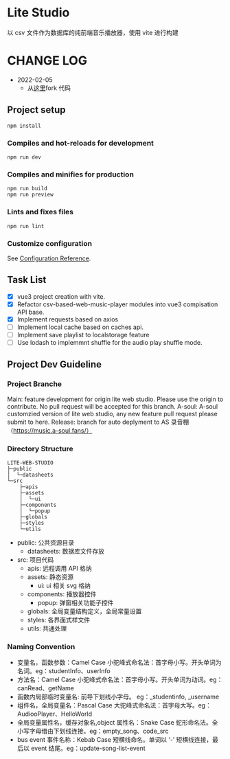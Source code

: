 # Lite Studio

以 csv 文件作为数据库的纯前端音乐播放器，使用 vite 进行构建

# CHANGE LOG

- 2022-02-05
  - 从[这里](https://github.com/K-bai/csv-based-web-music-player)fork 代码

## Project setup

```
npm install
```

### Compiles and hot-reloads for development

```
npm run dev
```

### Compiles and minifies for production

```
npm run build
npm run preview
```

### Lints and fixes files

```
npm run lint
```

### Customize configuration

See [Configuration Reference](https://cn.vitejs.dev/config/#configuring-vite).

## Task List

- [x] vue3 project creation with vite.
- [x] Refactor csv-based-web-music-player modules into vue3 compisation API base.
- [x] Implement requests based on axios
- [ ] Implement local cache based on caches api.
- [ ] Implement save playlist to localstorage feature
- [ ] Use lodash to implemmnt shuffle for the audio play shuffle mode.

## Project Dev Guideline

### Project Branche

Main: feature development for origin lite web studio. Please use the origin to contribute. No pull request will be accepted for this branch.
A-soul: A-soul customzied version of lite web studio, any new feature pull request please submit to here.
Release: branch for auto deplyment to AS 录音棚（https://music.a-soul.fans/）

### Directory Structure

```
LITE-WEB-STUDIO
├─public
│  └─datasheets
└─src
    ├─apis
    ├─assets
    │  └─ui
    ├─components
    │  └─popup
    ├─globals
    ├─styles
    └─utils
```

- public: 公共资源目录
  - datasheets: 数据库文件存放
- src: 项目代码
  - apis: 远程调用 API 格纳
  - assets: 静态资源
    - ui: ui 相关 svg 格纳
  - components: 播放器控件
    - popup: 弹窗相关功能子控件
  - globals: 全局变量结构定义，全局常量设置
  - styles: 各界面式样文件
  - utils: 共通处理

### Naming Convention

- 变量名，函数参数：Camel Case 小驼峰式命名法：首字母小写。开头单词为名词。eg：studentInfo、userInfo
- 方法名：Camel Case 小驼峰式命名法：首字母小写。开头单词为动词。eg：canRead、getName
- 函数内局部临时变量名: 前导下划线小字母。 eg：\_studentinfo, \_username
- 组件名，全局变量名：Pascal Case 大驼峰式命名法：首字母大写。eg：AudiooPlayer、HelloWorld
- 全局变量属性名，缓存对象名,object 属性名：Snake Case 蛇形命名法。全小写字母借由下划线连接。eg：empty_song、code_src
- bus event 事件名称：Kebab Case 短横线命名。单词以 ‘-’ 短横线连接，最后以 event 结尾。eg：update-song-list-event

